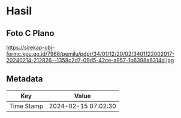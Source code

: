 # Hasil

## Foto C Plano

https://sirekap-obj-formc.kpu.go.id/7968/pemilu/pdpr/34/01/12/20/02/3401122002017-20240214-212826--1358c2d7-09d5-42ce-a957-1b6398a6314d.jpg


## Metadata

| Key        | Value               |
| ---------- | ------------------- |
| Time Stamp | 2024-02-15 07:02:30 |



